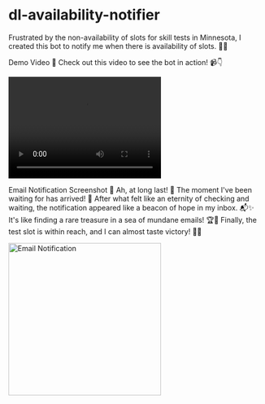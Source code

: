 # dl-availability-notifier

Frustrated by the non-availability of slots for skill tests in Minnesota, I created this bot to notify me when there is availability of slots. 🚀✨

Demo Video 🎥
Check out this video to see the bot in action! 📹👇

<video width="300" height="200" controls>
  <source src="[Working Video](https://github.com/mohitydv09/dl-availability-notifier/assets/101336175/a6c69ded-bf0d-4205-9831-bb8d1759958c)" type="video/mp4">
  Your browser does not support the video tag.
</video>

Email Notification Screenshot 📸
Ah, at long last! 🎉 The moment I've been waiting for has arrived! 🌟 After what felt like an eternity of checking and waiting, the notification appeared like a beacon of hope in my inbox. 📬✨ It's like finding a rare treasure in a sea of mundane emails! 🏆💼 Finally, the test slot is within reach, and I can almost taste victory! 🥳🙌

<img src="https://github.com/mohitydv09/dl-availability-notifier/assets/101336175/153035db-30d1-4040-bccd-6bb62698a1d1" alt="Email Notification" width="300">
